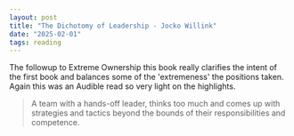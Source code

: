 ```yaml
---
layout: post
title: "The Dichotomy of Leadership - Jocko Willink"
date: "2025-02-01"
tags: reading
---
```


The followup to Extreme Ownership this book really clarifies the intent of the first book and balances some of the 'extremeness' the positions taken. Again this was an Audible read so very light on the highlights.

> A team with a hands-off leader, thinks too much and comes up with strategies and tactics beyond the bounds of their responsibilities and competence.